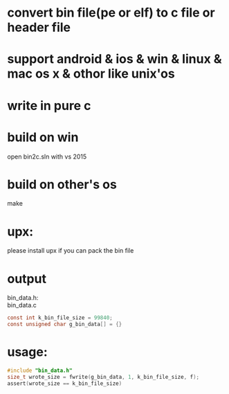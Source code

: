 # convert bin file(pe or elf) to c file or header file
# support android & ios & win & linux & mac os x & othor like unix'os
# write in pure c 
# build on win
open bin2c.sln with vs 2015
# build on other's os
make 
# upx:
please install upx if you can pack the bin file  
# output
bin_data.h:  
bin_data.c
```c
const int k_bin_file_size = 99840;  
const unsigned char g_bin_data[] = {}  
```
# usage:
```c
#include "bin_data.h"
size_t wrote_size = fwrite(g_bin_data, 1, k_bin_file_size, f);
assert(wrote_size == k_bin_file_size)
```

    
    
